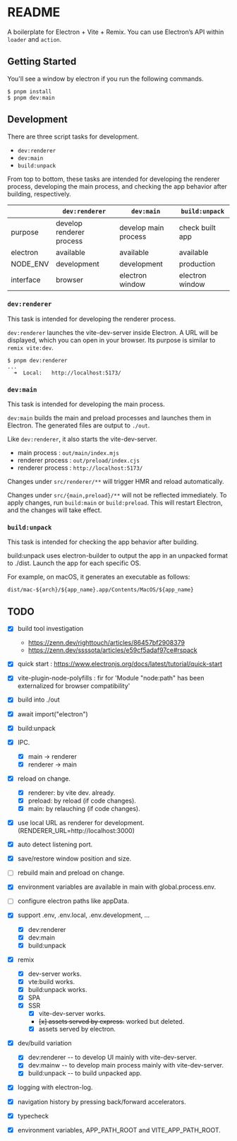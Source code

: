 # README
A boilerplate for Electron + Vite + Remix.
You can use Electron’s API within `loader` and `action`.


## Getting Started
You'll see a window by electron if you run the following commands.
```
$ pnpm install
$ pnpm dev:main
```


## Development
There are three script tasks for development.
* `dev:renderer`
* `dev:main`
* `build:unpack`

From top to bottom, these tasks are intended for developing the renderer process, developing the main process, and checking the app behavior after building, respectively.

&nbsp; | `dev:renderer` | `dev:main` | `build:unpack`
--- | --- | --- | ---
purpose | develop renderer process | develop main process | check built app
electron | available | available | available
NODE_ENV | development | development | production
interface | browser | electron window  | electron window

### `dev:renderer`
This task is intended for developing the renderer process.

`dev:renderer` launches the vite-dev-server inside Electron. A URL will be displayed, which you can open in your browser. Its purpose is similar to `remix vite:dev`.
```
$ pnpm dev:renderer
...
  ➜  Local:   http://localhost:5173/
```


### `dev:main`
This task is intended for developing the main process.

`dev:main` builds the main and preload processes and launches them in Electron. The generated files are output to `./out`.

Like `dev:renderer`, it also starts the vite-dev-server.

* main process : `out/main/index.mjs`
* renderer process : `out/preload/index.cjs`
* renderer process : `http://localhost:5173/`

Changes under `src/renderer/**` will trigger HMR and reload automatically.

Changes under `src/{main,preload}/**` will not be reflected immediately. To apply changes, run `build:main` or `build:preload`. This will restart Electron, and the changes will take effect.


### `build:unpack`
This task is intended for checking the app behavior after building.

build:unpack uses electron-builder to output the app in an unpacked format to ./dist. Launch the app for each specific OS.

For example, on macOS, it generates an executable as follows:
```
dist/mac-${arch}/${app_name}.app/Contents/MacOS/${app_name}
```


## TODO
* [x] build tool investigation
   - https://zenn.dev/righttouch/articles/86457bf2908379
   - https://zenn.dev/ssssota/articles/e59cf5adaf97ce#rspack
* [x] quick start : https://www.electronjs.org/docs/latest/tutorial/quick-start
* [x] vite-plugin-node-polyfills : fir for 'Module "node:path" has been externalized for browser compatibility'
* [x] build into ./out
* [x] await import("electron")
* [x] build:unpack
* [x] IPC.
  - [x] main -> renderer
  - [x] renderer -> main
* [x] reload on change.
  - [x] renderer: by vite dev. already.
  - [x] preload: by reload (if code changes).
  - [x] main: by relauching (if code changes).
* [x] use local URL as renderer for development. (RENDERER_URL=http://localhost:3000)
* [x] auto detect listening port.
* [x] save/restore window position and size.
* [ ] rebuild main and preload on change.
* [x] environment variables are available in main with global.process.env.
* [ ] configure electron paths like appData.
* [x] support .env, .env.local, .env.development, ...
  - [x] dev:renderer
  - [x] dev:main
  - [x] build:unpack
* [x] remix
  - [x] dev-server works.
  - [x] vte:build works.
  - [x] build:unpack works.
  - [x] SPA
  - [x] SSR
    * [x] vite-dev-server works.
    * ~~[x] assets served by express.~~ worked but deleted.
    * [x] assets served by electron.
* [x] dev/build variation
  - [x] dev:renderer -- to develop UI mainly with vite-dev-server.
  - [x] dev:mainw -- to develop main process mainly with vite-dev-server.
  - [x] build:unpack -- to build unpacked app.
* [x] logging with electron-log.
* [x] navigation history by pressing back/forward accelerators.
* [x] typecheck
* [x] environment variables, APP_PATH_ROOT and VITE_APP_PATH_ROOT.

